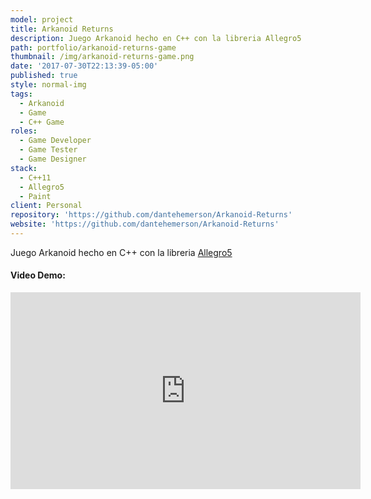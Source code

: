 ```yaml
---
model: project
title: Arkanoid Returns
description: Juego Arkanoid hecho en C++ con la libreria Allegro5
path: portfolio/arkanoid-returns-game
thumbnail: /img/arkanoid-returns-game.png
date: '2017-07-30T22:13:39-05:00'
published: true
style: normal-img
tags:
  - Arkanoid
  - Game
  - C++ Game
roles:
  - Game Developer
  - Game Tester
  - Game Designer
stack:
  - C++11
  - Allegro5
  - Paint
client: Personal
repository: 'https://github.com/dantehemerson/Arkanoid-Returns'
website: 'https://github.com/dantehemerson/Arkanoid-Returns'
---
```

Juego Arkanoid hecho en C++ con la libreria [Allegro5](https://liballeg.org/)

#### Video Demo:

<iframe width="560" height="315" src="https://www.youtube.com/embed/eWJqrwlSuI0?rel=0&amp;showinfo=0" frameborder="0" allow="autoplay; encrypted-media" allowfullscreen></iframe>
